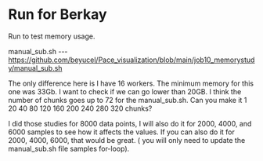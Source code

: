 # Run for Berkay

Run to test memory usage.

manual_sub.sh ---
https://github.com/beyucel/Pace_visualization/blob/main/job10_memorystudy/manual_sub.sh

The only difference here is I have 16 workers. The minimum memory for
this one was 33Gb. I want to check if we can go lower than 20GB.  I
think the number of chunks goes up to 72 for the manual_sub.sh. Can
you make it 1 20 40 80 120 160 200 240 280 320 chunks?

I did those studies for 8000 data points, I will also do it for 2000,
4000, and 6000 samples to see how it affects the values.  If you can
also do it for 2000, 4000, 6000, that would be great. ( you will only
need to update the manual_sub.sh file samples for-loop).


